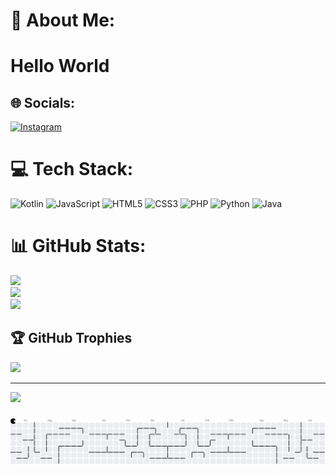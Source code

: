 # 💫 About Me:
# Hello World 



## 🌐 Socials:
[![Instagram](https://img.shields.io/badge/Instagram-%23E4405F.svg?logo=Instagram&logoColor=white)](https://instagram.com/taufikiqball_) 

# 💻 Tech Stack:
![Kotlin](https://img.shields.io/badge/kotlin-%237F52FF.svg?style=for-the-badge&logo=kotlin&logoColor=white) ![JavaScript](https://img.shields.io/badge/javascript-%23323330.svg?style=for-the-badge&logo=javascript&logoColor=%23F7DF1E) ![HTML5](https://img.shields.io/badge/html5-%23E34F26.svg?style=for-the-badge&logo=html5&logoColor=white) ![CSS3](https://img.shields.io/badge/css3-%231572B6.svg?style=for-the-badge&logo=css3&logoColor=white) ![PHP](https://img.shields.io/badge/php-%23777BB4.svg?style=for-the-badge&logo=php&logoColor=white) ![Python](https://img.shields.io/badge/python-3670A0?style=for-the-badge&logo=python&logoColor=ffdd54) ![Java](https://img.shields.io/badge/java-%23ED8B00.svg?style=for-the-badge&logo=openjdk&logoColor=white)
# 📊 GitHub Stats:
![](https://github-readme-stats.vercel.app/api?username=MTaufikIqball00&theme=radical&hide_border=false&include_all_commits=false&count_private=false)<br/>
![](https://nirzak-streak-stats.vercel.app/?user=MTaufikIqball00&theme=radical&hide_border=false)<br/>
![](https://github-readme-stats.vercel.app/api/top-langs/?username=MTaufikIqball00&theme=radical&hide_border=false&include_all_commits=false&count_private=false&layout=compact)

## 🏆 GitHub Trophies
![](https://github-profile-trophy.vercel.app/?username=MTaufikIqball00&theme=tokyonight&no-frame=false&no-bg=true&margin-w=4)

---
[![](https://visitcount.itsvg.in/api?id=MTaufikIqball00&icon=0&color=0)](https://visitcount.itsvg.in)



###

<picture>
  <source media="(prefers-color-scheme: dark)" srcset="https://raw.githubusercontent.com/MTaufikIqball00/MTaufikIqball00/output/pacman-contribution-graph-dark.svg">
  <source media="(prefers-color-scheme: light)" srcset="https://raw.githubusercontent.com/MTaufikIqball00/MTaufikIqball00/output/pacman-contribution-graph.svg">
  <img alt="pacman contribution graph" src="https://raw.githubusercontent.com/MTaufikIqball00/MTaufikIqball00/output/pacman-contribution-graph.svg">
</picture>

###

<!-- Proudly created with GPRM ( https://gprm.itsvg.in ) -->